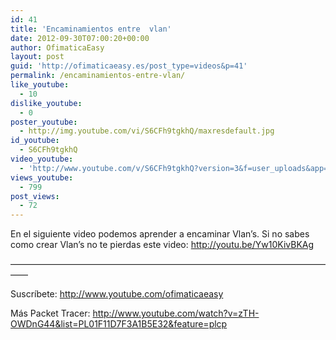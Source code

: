 ```yaml
---
id: 41
title: 'Encaminamientos entre  vlan'
date: 2012-09-30T07:00:20+00:00
author: OfimaticaEasy
layout: post
guid: 'http://ofimaticaeasy.es/post_type=videos&p=41'
permalink: /encaminamientos-entre-vlan/
like_youtube:
  - 10
dislike_youtube:
  - 0
poster_youtube:
  - http://img.youtube.com/vi/S6CFh9tgkhQ/maxresdefault.jpg
id_youtube:
  - S6CFh9tgkhQ
video_youtube:
  - 'http://www.youtube.com/v/S6CFh9tgkhQ?version=3&f=user_uploads&app=youtube_gdata'
views_youtube:
  - 799
post_views:
  - 72
---
```

En el siguiente video podemos aprender a encaminar Vlan&#8217;s. Si no sabes como crear Vlan&#8217;s no te pierdas este video: http://youtu.be/Yw10KivBKAg
  
&#8212;&#8212;&#8212;&#8212;&#8212;&#8212;&#8212;&#8212;&#8212;&#8212;&#8212;&#8212;&#8212;&#8212;&#8212;&#8212;&#8212;&#8212;&#8212;&#8212;&#8212;&#8212;&#8212;&#8212;&#8212;&#8212;&#8212;&#8212;&#8212;&#8212;&#8212;&#8212;&#8212;&#8212;&#8212;&#8212;&#8212;&#8212;

Suscríbete: http://www.youtube.com/ofimaticaeasy

Más Packet Tracer: http://www.youtube.com/watch?v=zTH-OWDnG44&list=PL01F11D7F3A1B5E32&feature=plcp